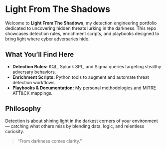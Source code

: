 # Light From The Shadows

Welcome to **Light From The Shadows**, my detection engineering portfolio dedicated to uncovering hidden threats lurking in the darkness. This repo showcases detection rules, enrichment scripts, and playbooks designed to bring light where cyber adversaries hide.

## What You’ll Find Here

- **Detection Rules:** KQL, Splunk SPL, and Sigma queries targeting stealthy adversary behaviors.  
- **Enrichment Scripts:** Python tools to augment and automate threat detection workflows.  
- **Playbooks & Documentation:** My personal methodologies and MITRE ATT&CK mappings.

## Philosophy

Detection is about shining light in the darkest corners of your environment — catching what others miss by blending data, logic, and relentless curiosity.

> “From darkness comes clarity.”

